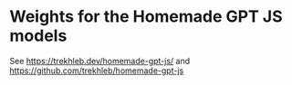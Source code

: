 # Weights for the Homemade GPT JS models

See https://trekhleb.dev/homemade-gpt-js/ and https://github.com/trekhleb/homemade-gpt-js
